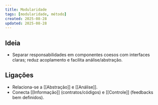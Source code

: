 ```yaml
---
title: Modularidade
tags: [modularidade, método]
created: 2025-08-28
updated: 2025-08-28
---
```


## Ideia
- Separar responsabilidades em componentes coesos com interfaces claras; reduz acoplamento e facilita análise/abstração.

## Ligações
- Relaciona-se a [[Abstração]] e [[Análise]].
- Conecta [[Informação]] (contratos/códigos) e [[Controle]] (feedbacks bem definidos).

